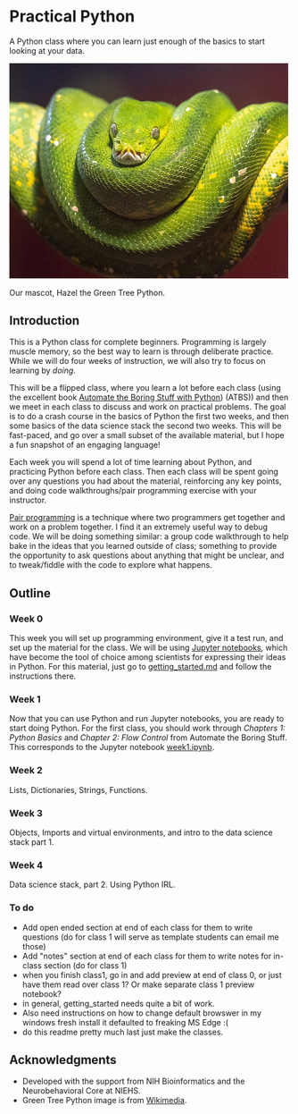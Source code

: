 # Practical Python
A Python class where you can learn just enough of the basics to start looking at your data.

<img width = "500" src="./images/hazel.png">

Our mascot, Hazel the Green Tree Python.
## Introduction
This is a Python class for complete beginners. Programming is largely muscle memory, so the best way to learn is through deliberate practice. While we will do four weeks of instruction, we will also try to focus on learning by *doing*.

This will be a flipped class, where you learn a lot before each class (using the excellent book [Automate the Boring Stuff with Python](https://automatetheboringstuff.com/2e/)) (ATBS)) and then we meet in each class to discuss and work on practical problems. The goal is to do a crash course in the basics of Python the first two weeks, and then some basics of the data science stack the second two weeks. This will be fast-paced, and go over a small subset of the available material, but I hope a fun snapshot of an engaging language!

Each week you will spend a lot of time learning about Python, and practicing Python before each class. Then each class will be spent going over any questions you had about the material, reinforcing any key points, and doing code walkthroughs/pair programming exercise with your instructor.

[Pair programming](https://en.wikipedia.org/wiki/Pair_programming) is a technique where two programmers get together and work on a problem together. I find it an extremely useful way to debug code. We will be doing something similar: a group code walkthrough to help bake in the ideas that you learned outside of class; something to provide the opportunity to ask questions about anything that might be unclear, and to tweak/fiddle with the code to explore what happens.

## Outline

### Week 0
This week you will set up programming environment, give it a test run, and set up the material for the class. We will be using [Jupyter notebooks](https://www.nature.com/articles/d41586-018-07196-1), which have become the tool of choice among scientists for expressing their ideas in Python.  For this material, just go to [getting_started.md](getting_started.md) and follow the instructions there.

### Week 1
Now that you can use Python and run Jupyter notebooks, you are ready to start doing Python. For the first class, you should work through *Chapters 1: Python Basics* and *Chapter 2: Flow Control* from Automate the Boring Stuff. This corresponds to the Jupyter notebook [week1.ipynb](week1.ipynb).

### Week 2
Lists, Dictionaries, Strings, Functions.

### Week 3
Objects, Imports and virtual environments, and intro to the data science stack part 1.

### Week 4
Data science stack, part 2. Using Python IRL.

### To do
- Add open ended section at end of each class for them to write questions  (do for class 1 will serve as template students can email me those)
- Add "notes" section at end of each class for them to write notes for in-class section (do for class 1)
- when you finish class1, go in and add preview at end of class 0, or just have them read over class 1? Or make separate class 1 preview notebook?
- in general, getting_started needs quite a bit of work.
- Also need instructions on how to change default browswer in my windows fresh install it defaulted to freaking MS Edge :(
- do this readme pretty much last just make the classes.

## Acknowledgments
- Developed with the support from NIH Bioinformatics and the Neurobehavioral Core at NIEHS.
- Green Tree Python image is from [Wikimedia](https://commons.wikimedia.org/wiki/File:A_Green_Tree_Python.jpg).
